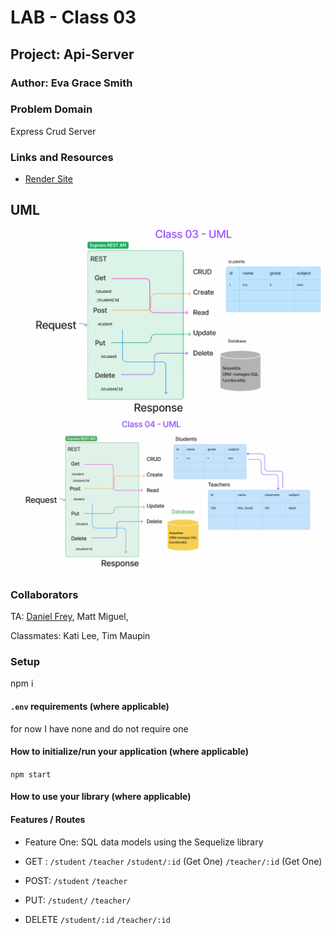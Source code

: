 
# LAB - Class 03

## Project: Api-Server

### Author: Eva Grace Smith

### Problem Domain

Express Crud Server

### Links and Resources

- [Render Site](https://api-server-ilup.onrender.com)

## UML
![UML](./img/Class-03-UML.png)
![UML](./img/Class04-UML.png)


### Collaborators

TA: [Daniel Frey](https://github.com/DSFrey), Matt Miguel,

Classmates: Kati Lee, Tim Maupin


### Setup

npm i

#### `.env` requirements (where applicable)

for now I have none and do not require one


#### How to initialize/run your application (where applicable)

`npm start`

#### How to use your library (where applicable)

#### Features / Routes

- Feature One: SQL data models using the Sequelize library
- GET : `/student`
        `/teacher`
        `/student/:id` (Get One)
        `/teacher/:id` (Get One)

- POST: `/student`
        `/teacher`

- PUT: `/student/`
        `/teacher/`

- DELETE `/student/:id`
        `/teacher/:id`





